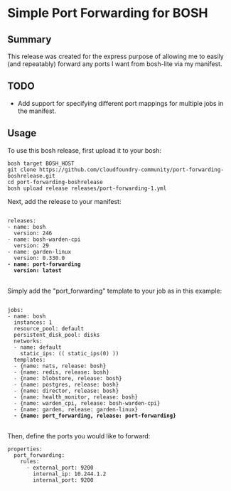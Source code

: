 # Simple Port Forwarding for BOSH
## Summary
This release was created for the express purpose of allowing me to easily (and repeatably) forward
any ports I want from bosh-lite via my manifest.

## TODO
- Add support for specifying different port mappings for multiple jobs in the manifest.

## Usage

To use this bosh release, first upload it to your bosh:

```
bosh target BOSH_HOST
git clone https://github.com/cloudfoundry-community/port-forwarding-boshrelease.git
cd port-forwarding-boshrelease
bosh upload release releases/port-forwarding-1.yml
```

Next, add the release to your manifest:

<pre>
<code>
releases:
- name: bosh
  version: 246
- name: bosh-warden-cpi
  version: 29
- name: garden-linux
  version: 0.330.0
<b>- name: port-forwarding</b>
<b>  version: latest</b>
</code>
</pre>

Simply add the "port_forwarding" template to your job as in this example:

<pre>
<code>
jobs:
- name: bosh
  instances: 1
  resource_pool: default
  persistent_disk_pool: disks
  networks:
  - name: default
    static_ips: (( static_ips(0) ))
  templates:
  - {name: nats, release: bosh}
  - {name: redis, release: bosh}
  - {name: blobstore, release: bosh}
  - {name: postgres, release: bosh}
  - {name: director, release: bosh}
  - {name: health_monitor, release: bosh}
  - {name: warden_cpi, release: bosh-warden-cpi}
  - {name: garden, release: garden-linux}
<b>  - {name: port_forwarding, release: port-forwarding}</b>
</code>
</pre>

Then, define the ports you would like to forward:

```
properties:
  port_forwarding:
    rules:
      - external_port: 9200
        internal_ip: 10.244.1.2
        internal_port: 9200
```

